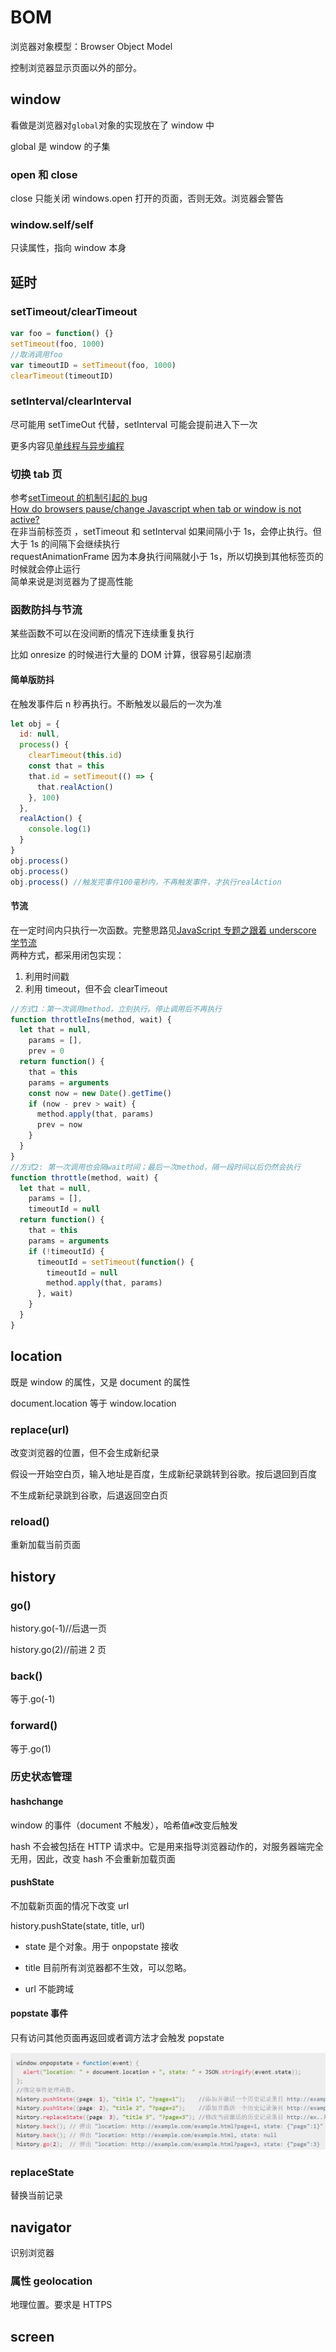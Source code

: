 # BOM

浏览器对象模型：Browser Object Model

控制浏览器显示页面以外的部分。

## window

看做是浏览器对`global`对象的实现放在了 window 中

global 是 window 的子集

### open 和 close

close 只能关闭 windows.open 打开的页面，否则无效。浏览器会警告

### window.self/self

只读属性，指向 window 本身

## 延时

### setTimeout/clearTimeout

```js
var foo = function() {}
setTimeout(foo, 1000)
//取消调用foo
var timeoutID = setTimeout(foo, 1000)
clearTimeout(timeoutID)
```

### setInterval/clearInterval

尽可能用 setTimeOut 代替，setInterval 可能会提前进入下一次

更多内容见[单线程与异步编程](./027_async.md)

### 切换 tab 页

参考[setTimeout 的机制引起的 bug](https://segmentfault.com/q/1010000007524396)  
[How do browsers pause/change Javascript when tab or window is not active?](https://stackoverflow.com/questions/15871942/how-do-browsers-pause-change-javascript-when-tab-or-window-is-not-active)  
在非当前标签页 ，setTimeout 和 setInterval 如果间隔小于 1s，会停止执行。但大于 1s 的间隔下会继续执行  
requestAnimationFrame 因为本身执行间隔就小于 1s，所以切换到其他标签页的时候就会停止运行  
简单来说是浏览器为了提高性能

### 函数防抖与节流

某些函数不可以在没间断的情况下连续重复执行

比如 onresize 的时候进行大量的 DOM 计算，很容易引起崩溃

#### 简单版防抖

在触发事件后 n 秒再执行。不断触发以最后的一次为准

```js
let obj = {
  id: null,
  process() {
    clearTimeout(this.id)
    const that = this
    that.id = setTimeout(() => {
      that.realAction()
    }, 100)
  },
  realAction() {
    console.log(1)
  }
}
obj.process()
obj.process()
obj.process() //触发完事件100毫秒内，不再触发事件，才执行realAction
```

#### 节流

在一定时间内只执行一次函数。完整思路见[JavaScript 专题之跟着 underscore 学节流](https://github.com/mqyqingfeng/Blog/issues/26)  
两种方式，都采用闭包实现：

1. 利用时间戳
2. 利用 timeout，但不会 clearTimeout

```js
//方式1：第一次调用method，立刻执行。停止调用后不再执行
function throttleIns(method, wait) {
  let that = null,
    params = [],
    prev = 0
  return function() {
    that = this
    params = arguments
    const now = new Date().getTime()
    if (now - prev > wait) {
      method.apply(that, params)
      prev = now
    }
  }
}
//方式2: 第一次调用也会隔wait时间；最后一次method，隔一段时间以后仍然会执行
function throttle(method, wait) {
  let that = null,
    params = [],
    timeoutId = null
  return function() {
    that = this
    params = arguments
    if (!timeoutId) {
      timeoutId = setTimeout(function() {
        timeoutId = null
        method.apply(that, params)
      }, wait)
    }
  }
}
```

## location

既是 window 的属性，又是 document 的属性

document.location 等于 window.location

### replace(url)

改变浏览器的位置，但不会生成新纪录

假设一开始空白页，输入地址是百度，生成新纪录跳转到谷歌。按后退回到百度

不生成新纪录跳到谷歌，后退返回空白页

### reload()

重新加载当前页面

## history

### go()

history.go(-1)//后退一页

history.go(2)//前进 2 页

### back()

等于.go(-1)

### forward()

等于.go(1)

### 历史状态管理

#### hashchange

window 的事件（document 不触发），哈希值`#`改变后触发

hash 不会被包括在 HTTP 请求中。它是用来指导浏览器动作的，对服务器端完全无用，因此，改变 hash 不会重新加载页面

#### pushState

不加载新页面的情况下改变 url

history.pushState(state, title, url)

- state 是个对象。用于 onpopstate 接收

- title 目前所有浏览器都不生效，可以忽略。

- url 不能跨域

#### popstate 事件

只有访问其他页面再返回或者调方法才会触发 popstate

![](../images/3764d1ac6d473cef3891e4619212e3bb.png)

### replaceState

替换当前记录

## navigator

识别浏览器

### 属性 geolocation

地理位置。要求是 HTTPS

## screen
